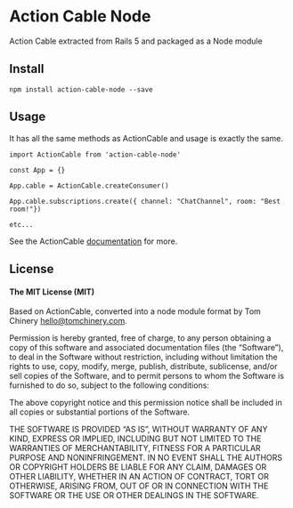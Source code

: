 # Action Cable Node
Action Cable extracted from Rails 5 and packaged as a Node module

## Install

```
npm install action-cable-node --save
```

## Usage

It has all the same methods as ActionCable and usage is exactly the same.

```
import ActionCable from 'action-cable-node'

const App = {}

App.cable = ActionCable.createConsumer()

App.cable.subscriptions.create({ channel: "ChatChannel", room: "Best room!"})

etc...
```

See the ActionCable [documentation](http://edgeguides.rubyonrails.org/action_cable_overview.html) for more.

## License

#### The MIT License (MIT)

Based on ActionCable, converted into a node module format by Tom Chinery <hello@tomchinery.com>.

Permission is hereby granted, free of charge, to any person
obtaining a copy of this software and associated documentation
files (the “Software”), to deal in the Software without
restriction, including without limitation the rights to use,
copy, modify, merge, publish, distribute, sublicense, and/or sell
copies of the Software, and to permit persons to whom the
Software is furnished to do so, subject to the following
conditions:

The above copyright notice and this permission notice shall be
included in all copies or substantial portions of the Software.

THE SOFTWARE IS PROVIDED “AS IS”, WITHOUT WARRANTY OF ANY KIND,
EXPRESS OR IMPLIED, INCLUDING BUT NOT LIMITED TO THE WARRANTIES
OF MERCHANTABILITY, FITNESS FOR A PARTICULAR PURPOSE AND
NONINFRINGEMENT. IN NO EVENT SHALL THE AUTHORS OR COPYRIGHT
HOLDERS BE LIABLE FOR ANY CLAIM, DAMAGES OR OTHER LIABILITY,
WHETHER IN AN ACTION OF CONTRACT, TORT OR OTHERWISE, ARISING
FROM, OUT OF OR IN CONNECTION WITH THE SOFTWARE OR THE USE OR
OTHER DEALINGS IN THE SOFTWARE.